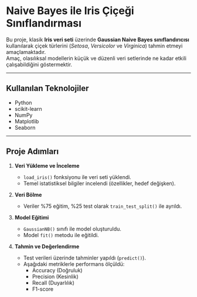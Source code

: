 #  Naive Bayes ile Iris Çiçeği Sınıflandırması

Bu proje, klasik **Iris veri seti** üzerinde **Gaussian Naive Bayes sınıflandırıcısı** kullanılarak çiçek türlerini (*Setosa*, *Versicolor* ve *Virginica*) tahmin etmeyi amaçlamaktadır.  
Amaç, olasılıksal modellerin küçük ve düzenli veri setlerinde ne kadar etkili çalışabildiğini göstermektir.

---

## Kullanılan Teknolojiler
- Python   
- scikit-learn  
- NumPy  
- Matplotlib  
- Seaborn  

---

##  Proje Adımları

1. **Veri Yükleme ve İnceleme**  
   - `load_iris()` fonksiyonu ile veri seti yüklendi.  
   - Temel istatistiksel bilgiler incelendi (özellikler, hedef değişken).  

2. **Veri Bölme**  
   - Veriler %75 eğitim, %25 test olarak `train_test_split()` ile ayrıldı.  

3. **Model Eğitimi**  
   - `GaussianNB()` sınıfı ile model oluşturuldu.  
   - Model `fit()` metodu ile eğitildi.  

4. **Tahmin ve Değerlendirme**  
   - Test verileri üzerinde tahminler yapıldı (`predict()`).  
   - Aşağıdaki metriklerle performans ölçüldü:  
     - Accuracy (Doğruluk)  
     - Precision (Kesinlik)  
     - Recall (Duyarlılık)  
     - F1-score  
 


